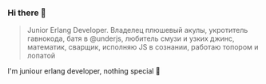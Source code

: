 ### Hi there 👋

> Junior Erlang Developer. Владелец плюшевый акулы, укротитель гавнокода, батя в @underjs, любитель смузи и узких джинс, математик, сварщик, исполняю JS в сознании, работаю топором и лопатой

I'm juniour erlang developer, nothing special 🤔 
